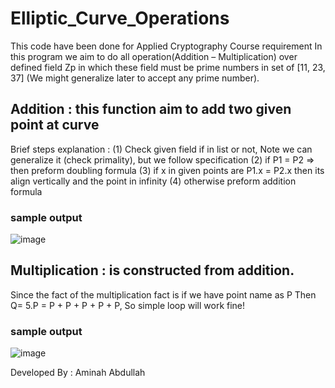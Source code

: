 # Elliptic_Curve_Operations
This code have been done for Applied Cryptography Course requirement 
In this program we aim to do all operation(Addition – Multiplication) over defined field Zp in
which these field must be prime numbers in set of [11, 23, 37] (We might generalize later to accept any prime number). 

## Addition : this function aim to add two given point at curve
Brief steps explanation  :
(1) Check given field if in list or not, Note we can generalize it (check primality), but we follow specification
(2) if P1 = P2 =>  then preform doubling formula
(3) if x in given points are  P1.x = P2.x then its align vertically and the point in infinity
(4) otherwise preform addition formula
### sample output 
![image](https://user-images.githubusercontent.com/56893695/168813378-dac569c1-f954-4f32-a194-c707645877e2.png)
 
## Multiplication : is constructed from addition. 
Since the fact of the multiplication fact is if we have point name as P Then  Q= 5.P = P + P + P + P + P, So simple loop will work fine! 
### sample output  
![image](https://user-images.githubusercontent.com/56893695/168813453-97350b03-29aa-4043-8dd1-7b96500c24b4.png)


Developed By : Aminah Abdullah 
